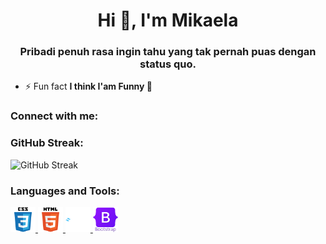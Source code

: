 <h1 align="center">Hi 👋, I'm Mikaela</h1>
<h3 align="center">Pribadi penuh rasa ingin tahu yang tak pernah puas dengan status quo.</h3>

- ⚡ Fun fact **I think I'am Funny 🤣**

<h3 align="left">Connect with me:</h3>
<p align="left">
</p>

### GitHub Streak:
![GitHub Streak](https://streak-stats.demolab.com?user=Mikaelazzz&theme=radical&hide_border=true)


<h3 align="left">Languages and Tools:</h3>
<p align="left"> <a href="#" target="_blank" rel="noreferrer" > <img src="https://raw.githubusercontent.com/devicons/devicon/master/icons/css3/css3-original-wordmark.svg" alt="css3" width="40" height="40"/> </a> <a href="#" target="_blank" rel="noreferrer" > <img src="https://raw.githubusercontent.com/devicons/devicon/master/icons/html5/html5-original-wordmark.svg" alt="html5" width="40" height="40"/> </a> <a href="#" target="_blank" rel="noreferrer" > <img src="https://raw.githubusercontent.com/devicons/devicon/master/icons/tailwindcss/tailwindcss-original-wordmark.svg" alt="html5" width="40" height="40"/> </a>
<a href="#" target="_blank" rel="noreferrer" > <img src="https://raw.githubusercontent.com/devicons/devicon/master/icons/bootstrap/bootstrap-original-wordmark.svg" alt="html5" width="40" height="40"/> </a></p>
